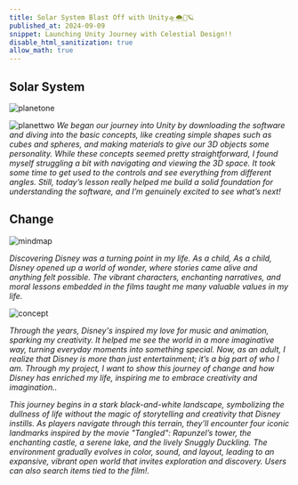 ```yaml
---
title: Solar System Blast Off with Unity🛸🌨️🌊🪐
published_at: 2024-09-09
snippet: Launching Unity Journey with Celestial Design!!
disable_html_sanitization: true
allow_math: true
---
```


## Solar System
![planetone](planetsatu.jpeg)

![planettwo](planetdua.jpeg)
*We began our journey into Unity by downloading the software and diving into the basic concepts, like creating simple shapes such as cubes and spheres, and making materials to give our 3D objects some personality. While these concepts seemed pretty straightforward, I found myself struggling a bit with navigating and viewing the 3D space. It took some time to get used to the controls and see everything from different angles. Still, today’s lesson really helped me build a solid foundation for understanding the software, and I’m genuinely excited to see what’s next!*

## Change
![mindmap](change.png)

*Discovering Disney was a turning point in my life. As a child, As a child, Disney opened up a world of wonder, where stories came alive and anything felt possible. The vibrant characters, enchanting narratives, and moral lessons embedded in the films taught me many valuable values in my life.*

![concept](conceptdisney.png)

*Through the years, Disney's inspired my love for music and animation, sparking my creativity. It helped me see the world in a more imaginative way, turning everyday moments into something special. Now, as an adult, I realize that Disney is more than just entertainment; it’s a big part of who I am. Through my project, I want to show this journey of change and how Disney has enriched my life, inspiring me to embrace creativity and imagination..*

*This journey begins in a stark black-and-white landscape, symbolizing the dullness of life without the magic of storytelling and creativity that Disney instills. As players navigate through this terrain, they’ll encounter four iconic landmarks inspired by the movie "Tangled": Rapunzel’s tower, the enchanting castle, a serene lake, and the lively Snuggly Duckling. The environment gradually evolves in color, sound, and layout, leading to an expansive, vibrant open world that invites exploration and discovery. Users can also search items tied to the film!.*
